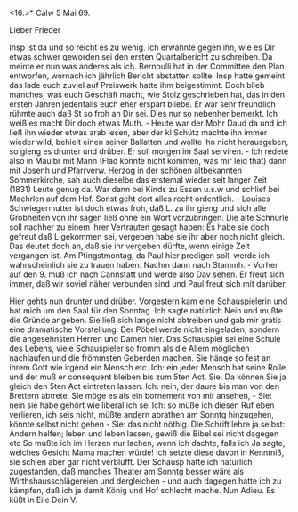 <16.>* Calw 5 Mai 69.

Lieber Frieder

Insp ist da und so reicht es zu wenig. Ich erwähnte gegen ihn, wie es Dir etwas schwer geworden sei den ersten Quartalbericht zu schreiben. Da meinte er nun was anderes als ich. Bernoulli hat in der Committee den Plan entworfen, wornach ich jährlich Bericht abstatten sollte. Insp hatte gemeint das lade euch zuviel auf Preiswerk hatte ihm beigestimmt. Doch blieb manches, was euch Geschäft macht, wie Stolz geschrieben hat, das in den ersten Jahren jedenfalls euch eher erspart bliebe. Er war sehr freundlich rühmte auch daß St so froh an Dir sei. Dies nur so nebenher bemerkt. Ich weiß es macht Dir doch etwas Muth. - Heute war der Mohr Daud da und ich ließ ihn wieder etwas arab lesen, aber der kl Schütz machte ihn immer wieder wild, behielt einen seiner Ballatten und wollte ihn nicht herausgeben, so gieng es drunter und drüber. Er soll morgen im Saal serviren. - Ich redete also in Maulbr mit Mann (Flad konnte nicht kommen, was mir leid that) dann mit Josenh und Pfarrverw. Herzog in der schönen altbekannten Sommerkirche, sah auch dieselbe das erstemal wieder seit langer Zeit (1831) Leute genug da. War dann bei Kinds zu Essen u.s.w und schlief bei Maehrlen auf dem Hof. Sonst geht dort alles recht ordentlich. - Louises Schwiegermutter ist doch etwas froh, daß L. zu ihr gieng und sich alle Grobheiten von ihr sagen ließ ohne ein Wort vorzubringen. Die alte Schnürle soll nachher zu einem ihrer Vertrauten gesagt haben: Es habe sie doch gefreut daß L gekommen sei, vergeben habe sie ihr aber noch nicht gleich. Das deutet doch an, daß sie ihr vergeben dürfte, wenn einige Zeit vergangen ist. Am Pfingstmontag, da Paul hier predigen soll, werde ich wahrscheinlich sie zu trauen haben. Nachm dann nach Stammh. - Vorher auf den 9. muß ich nach Cannstatt und werde also Dav sehen. Er freut sich immer, daß wir soviel näher verbunden sind und Paul freut sich mit darüber.

Hier gehts nun drunter und drüber. Vorgestern kam eine Schauspielerin und bat mich um den Saal für den Sonntag. Ich sagte natürlich Nein und mußte die Gründe angeben. Sie ließ sich lange nicht abtreiben und gab mir gratis eine dramatische Vorstellung. Der Pöbel werde nicht eingeladen, sondern die angesehnsten Herren und Damen hier. Das Schauspiel sei eine Schule des Lebens, viele Schauspieler so fromm als die Allem möglichen nachlaufen und die frömmsten Geberden machen. Sie hänge so fest an ihrem Gott wie irgend ein Mensch etc. Ich: ein jeder Mensch hat seine Rolle und der muß er consequent bleiben bis zum 5ten Act. Sie: Da können Sie ja gleich den 5ten Act eintreten lassen. Ich: nein, der daure bis man von den Brettern abtrete. Sie möge es als ein bornement von mir ansehen, - Sie: nein sie habe gehört wie liberal ich sei Ich: so müße ich diesen Ruf eben verlieren, ich seis nicht, müßte andern abrathen am Sonntg hinzugehen, könnte selbst nicht gehen - Sie: das nicht nöthig. Die Schrift lehre ja selbst: Andern helfen; leben und leben lassen, gewiß die Bibel sei nicht dagegen etc So mußte ich im Herzen nur lachen, wenn ich dachte, falls ich Ja sagte, welches Gesicht Mama machen würde! Ich setzte diese davon in Kenntniß, sie schien aber gar nicht verblüfft. Der Schausp hatte ich natürlich zugestanden, daß manches Theater am Sonntg besser wäre als Wirthshausschlägereien und dergleichen - und auch dagegen hatte ich zu kämpfen, daß ich ja damit König und Hof schlecht mache. Nun Adieu. Es küßt in Eile
 Dein V.
